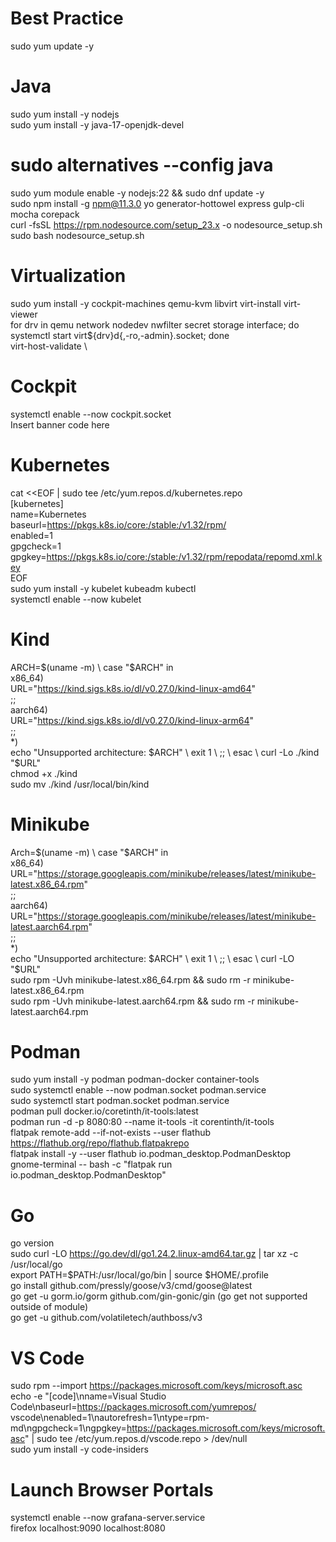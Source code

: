 # Best Practice
sudo yum update -y

# Java
sudo yum install -y nodejs \
sudo yum install -y java-17-openjdk-devel
# sudo alternatives --config java 
sudo yum module enable -y nodejs:22 && sudo dnf update -y \
sudo npm install -g npm@11.3.0 yo generator-hottowel express gulp-cli mocha corepack \
curl -fsSL https://rpm.nodesource.com/setup_23.x -o nodesource_setup.sh \
sudo bash nodesource_setup.sh 

# Virtualization 
sudo yum install -y cockpit-machines qemu-kvm libvirt virt-install virt-viewer \
for drv in qemu network nodedev nwfilter secret storage interface; do systemctl start virt${drv}d{,-ro,-admin}.socket; done \
virt-host-validate \

# Cockpit
systemctl enable --now cockpit.socket \
Insert banner code here

# Kubernetes
cat <<EOF | sudo tee /etc/yum.repos.d/kubernetes.repo \
[kubernetes] \
name=Kubernetes \
baseurl=https://pkgs.k8s.io/core:/stable:/v1.32/rpm/ \
enabled=1 \
gpgcheck=1 \
gpgkey=https://pkgs.k8s.io/core:/stable:/v1.32/rpm/repodata/repomd.xml.key \
EOF \
sudo yum install -y kubelet kubeadm kubectl \
systemctl enable --now kubelet
# Kind
ARCH=$(uname -m) \
case "$ARCH" in \
  x86_64) \
    URL="https://kind.sigs.k8s.io/dl/v0.27.0/kind-linux-amd64" \
    ;; \
  aarch64) \
    URL="https://kind.sigs.k8s.io/dl/v0.27.0/kind-linux-arm64" \
    ;; \
  *) \
    echo "Unsupported architecture: $ARCH" \
    exit 1 \
    ;; \
esac \
curl -Lo ./kind "$URL" \
chmod +x ./kind \
sudo mv ./kind /usr/local/bin/kind 
# Minikube
Arch=$(uname -m) \
case "$ARCH" in \
    x86_64) \
        URL="https://storage.googleapis.com/minikube/releases/latest/minikube-latest.x86_64.rpm" \
        ;; \
    aarch64) \
        URL="https://storage.googleapis.com/minikube/releases/latest/minikube-latest.aarch64.rpm" \
        ;; \
    *) \
        echo "Unsupported architecture: $ARCH" \
        exit 1 \
        ;; \
esac \
curl -LO "$URL" \
sudo rpm -Uvh minikube-latest.x86_64.rpm && sudo rm -r minikube-latest.x86_64.rpm \
sudo rpm -Uvh minikube-latest.aarch64.rpm && sudo rm -r minikube-latest.aarch64.rpm

# Podman
sudo yum install -y podman podman-docker container-tools \
sudo systemctl enable --now podman.socket podman.service \
sudo systemctl start podman.socket podman.service \
podman pull docker.io/coretinth/it-tools:latest \
podman run -d -p 8080:80 --name it-tools -it corentinth/it-tools \
flatpak remote-add --if-not-exists --user flathub https://flathub.org/repo/flathub.flatpakrepo \
flatpak install -y --user flathub io.podman_desktop.PodmanDesktop \
gnome-terminal -- bash -c "flatpak run io.podman_desktop.PodmanDesktop"

# Go
go version  \
sudo curl -LO https://go.dev/dl/go1.24.2.linux-amd64.tar.gz | tar xz -c /usr/local/go \
export PATH=$PATH:/usr/local/go/bin | source $HOME/.profile \
go install github.com/pressly/goose/v3/cmd/goose@latest \
go get -u gorm.io/gorm github.com/gin-gonic/gin (go get not supported outside of module) \
go get -u github.com/volatiletech/authboss/v3

# VS Code
sudo rpm --import https://packages.microsoft.com/keys/microsoft.asc \
echo -e "[code]\nname=Visual Studio Code\nbaseurl=https://packages.microsoft.com/yumrepos/ vscode\nenabled=1\nautorefresh=1\ntype=rpm-md\ngpgcheck=1\ngpgkey=https://packages.microsoft.com/keys/microsoft.asc" | sudo tee /etc/yum.repos.d/vscode.repo > /dev/null \
sudo yum install -y code-insiders

# Launch Browser Portals
systemctl enable --now grafana-server.service \
firefox localhost:9090 localhost:8080 
